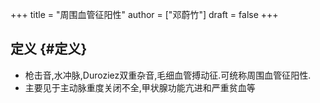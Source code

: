 +++
title = "周围血管征阳性"
author = ["邓蔚竹"]
draft = false
+++

## 定义 {#定义}

-   枪击音,水冲脉,Duroziez双重杂音,毛细血管搏动征.可统称周围血管征阳性.
-   主要见于主动脉重度关闭不全,甲状腺功能亢进和严重贫血等